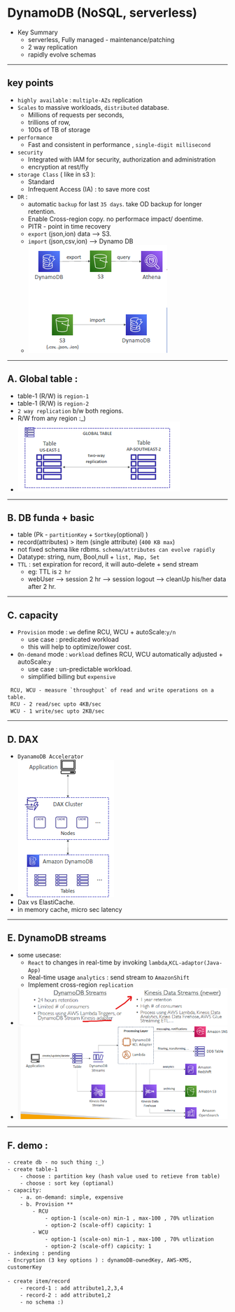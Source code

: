 # DynamoDB (NoSQL, serverless)

- Key Summary
  - serverless, Fully managed - maintenance/patching
  - 2 way replication
  - rapidly evolve schemas

---
## key points
- `highly available` : `multiple-AZs` replication
- `Scales` to massive workloads, `distributed` database.
  - Millions of requests per seconds, 
  - trillions of row, 
  - 100s of TB of storage
- `performance` 
  - Fast and consistent in performance , `single-digit millisecond`
- `security` 
  - Integrated with IAM for security, authorization and administration
  - encryption at rest/fly
- `storage Class` ( like in s3 ): 
  - Standard
  - Infrequent Access (IA) : to save more cost
- `DR` : 
  - automatic `backup` for last `35 days`. take OD backup for longer retention.
  - Enable Cross-region copy. no performace impact/ doentime.
  - PITR - point in time recovery
  - `export` (json,ion) data --> S3.
  - `import` (json,csv,ion) --> Dynamo DB
  - ![img_4.png](../99_img/moreSrv/dynamo/img_4.png)

---  
## A. Global table :
  - table-1 (R/W) is `region-1`
  - table-1 (R/W) is `region-2`
  - `2 way replication` b/w both regions.
  - R/W from any region :_)
  - ![img_3.png](../99_img/moreSrv/dynamo/img_3.png)
---
## B. DB funda + basic
  - table (Pk - `partitionKey` + `Sortkey`(optional) )
  - record(attributes) > item (single attribute) (`400 KB max`)
  - not fixed schema like rdbms. `schema/attributes can evolve rapidly`
  - Datatype: string, num, Bool,null + `list, Map, Set`
  - `TTL` : set expiration for record, it will auto-delete + send stream
    - eg: TTL is `2 hr`
    - webUser --> session 2 hr --> session logout --> cleanUp his/her data after 2 hr.
---
## C. capacity
  - `Provision` mode : `we` define RCU, WCU + autoScale:`y/n`
    - use case : predicated workload
    - this will help to optimize/lower cost.
  - `On-demand` mode : `workload` defines RCU, WCU automatically adjusted + autoScale:`y`
    - use case : un-predictable workload.
    - simplified billing but `expensive`
  ```
   RCU, WCU - measure `throughput` of read and write operations on a table.
   RCU - 2 read/sec upto 4KB/sec
   WCU - 1 write/sec upto 2KB/sec
  ```
---
## D. DAX
- `DyanamoDB Accelerator`
- ![img.png](../99_img/moreSrv/dynamo/img.png)
- Dax vs ElastiCache.
- in memory cache, micro sec latency

---
## E. DynamoDB streams
- some usecase:
    - `React` to changes in real-time by invoking `lambda`,` KCL-adaptor(Java-App) `
    - Real-time usage `analytics` : send stream to `AmazonShift`
    - Implement cross-region `replication`
- ![img_1.png](../99_img/moreSrv/dynamo/img_1.png)
- ![img_2.png](../99_img/moreSrv/dynamo/img_2.png)

---
## F. demo :
```
- create db - no such thing :_)
- create table-1
    - choose : partition key (hash value used to retieve from table)
    - choose : sort key (optianal)
- capacity:
    - a. on-demand: simple, expensive 
    - b. Provision ** 
        - RCU
            - option-1 (scale-on) min-1 , max-100 , 70% utlization
            - option-2 (scale-off) capicity: 1
        - WCU
            - option-1 (scale-on) min-1 , max-100 , 70% utlization
            - option-2 (scale-off) capicity: 1
- indexing : pending
- Encryption (3 key options ) : dynamoDB-ownedKey, AWS-KMS, customerKey

- create item/record
    - record-1 : add attribute1,2,3,4    
    - record-2 : add attribute1,2
    - no schema :)    
```

